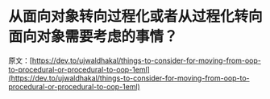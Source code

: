 # 从面向对象转向过程化或者从过程化转向面向对象需要考虑的事情？

原文：[https://dev.to/ujwaldhakal/things-to-consider-for-moving-from-oop-to-procedural-or-procedural-to-oop-1eml](https://dev.to/ujwaldhakal/things-to-consider-for-moving-from-oop-to-procedural-or-procedural-to-oop-1eml)